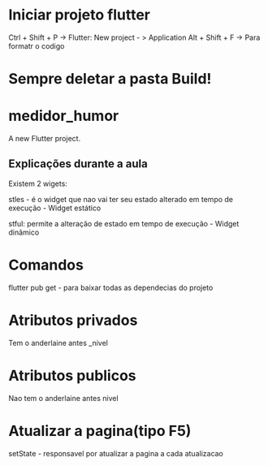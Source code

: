 # Iniciar projeto flutter
Ctrl + Shift + P -> Flutter: New project - > Application
Alt + Shift + F -> Para formatr o codigo

# Sempre deletar a pasta Build!

# medidor_humor

A new Flutter project.

## Explicações durante a aula

Existem 2 wigets:

stles - é o widget que nao vai ter seu estado alterado em tempo de execução - Widget estático

stful: permite a alteração de estado em tempo de execução - Widget dinâmico

# Comandos
flutter pub get - para baixar todas as dependecias do projeto

# Atributos privados
Tem o anderlaine antes
_nivel

# Atributos publicos
Nao tem o anderlaine antes
nivel 

# Atualizar a pagina(tipo F5)
setState - responsavel por atualizar a pagina a cada atualizacao